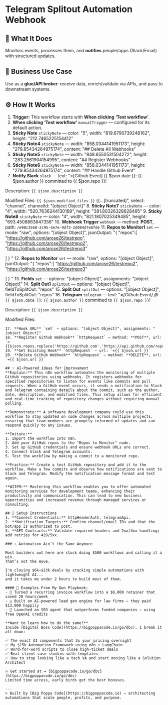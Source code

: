 # Telegram Splitout Automation Webhook
## 🚀 What It Does
Monitors events, processes them, and **notifies** people/apps (Slack/Email) with structured updates.

## 💼 Business Use Case
Use as a **glue/API broker**: receive data, enrich/validate via APIs, and pass to downstream systems.

## ⚙️ How It Works
1. **Trigger:** This workflow starts with **When clicking ‘Test workflow’**.
2. **When clicking ‘Test workflow’** `manualTrigger` — configured for its default action.
3. **Sticky Note** `stickyNote` — color: "5", width: "819.6790739248162", height: "212.7465225154412"
4. **Sticky Note4** `stickyNote` — width: "858.0344141951173", height: "279.85434264975174", content: "## Delete All Webhooks"
5. **Sticky Note5** `stickyNote` — width: "848.6550531504272", height: "283.2561904154995", content: "## Register Webhooks"
6. **Sticky Note6** `stickyNote` — width: "858.0344141951173", height: "279.85434264975174", content: "## Handle Github Event"
7. **Notify Slack** `slack` — text: "=[Github Event] {{ $json.date }}: {{ $json.author }} committed to {{ $json.repo }}!

Description:
```{{ $json.description }}```

Modified Files:
```{{ $json.modified_files }}```
{{…[truncated]", select: "channel", channelId: "[object Object]"
8. **Sticky Note7** `stickyNote` — color: "4", width: "520.7636244130189", height: "381.80326328628485"
9. **Sticky Note8** `stickyNote` — color: "4", width: "821.1807025349485", height: "693.4508863847356"
10. **Webhook Trigger** `webhook` — method: **POST**, path: `/e90c3560-2c95-4e7e-9df3-2d084d7e8fde`
11. **Repos to Monitor1** `set` — mode: "raw", options: "[object Object]", jsonOutput: "{
  "repos":[
     "https://github.com/arose26/testrepo",
    "https://github.com/arose26/testrepo2",
    "https://github.com/arose26/testrepo3"
    
  ]
}
"
12. **Repos to Monitor** `set` — mode: "raw", options: "[object Object]", jsonOutput: "{
  "repos":[
    "https://github.com/arose26/testrepo2",
    "https://github.com/arose26/testrepo3"
    
  ]
}
"
13. **Fields** `set` — options: "[object Object]", assignments: "[object Object]"
14. **Split Out1** `splitOut` — options: "[object Object]", fieldToSplitOut: "repos"
15. **Split Out** `splitOut` — options: "[object Object]", fieldToSplitOut: "repos"
16. **Telegram** `telegram` — text: "=*[Github Event] @* `{{ $json.date }}`: 
`{{ $json.author }}` committed to `{{ $json.repo }}`!

Description:
```{{ $json.description }}```

Modified Files:
```{{ $json.modified_fil…[truncated]", replyMarkup: "inlineKeyboard", additionalFields: "[object Object]"
17. **Hook URL** `set` — options: "[object Object]", assignments: "[object Object]"
18. **Register Github Webhook** `httpRequest` — method: **POST**, url: `={{$json.repos.replace('https://github.com','https://api.github.com/repos')}}/hooks`
19. **Get Existing Hook** `httpRequest` — url: `={{ $json.url }}`
20. **Delete Github Webhook** `httpRequest` — method: **DELETE**, url: `={{ $json.url }}`

## 💡 AI-Powered Ideas for Improvement
**Explain:** This n8n workflow automates the monitoring of multiple GitHub repositories using webhooks. It registers webhooks for specified repositories to listen for events like commits and pull requests. When a GitHub event occurs, it sends a notification to Slack and Telegram containing details about the commit, such as the author, date, description, and modified files. This setup allows for efficient and real-time tracking of repository changes without requiring manual polling.

**Demonstrate:** A software development company could use this workflow to stay updated on code changes across multiple projects, ensuring that team members are promptly informed of updates and can respond quickly to any issues.

**Imitate:** 
1. Import the workflow into n8n.
2. Add your GitHub repos to the "Repos to Monitor" node.
3. Set up GitHub credentials and ensure webhook URLs are correct.
4. Connect Slack and Telegram accounts.
5. Test the workflow by making a commit to a monitored repo.

**Practice:** Create a test GitHub repository and add it to the workflow. Make a few commits and observe how notifications are sent to Slack and Telegram. Modify the notification message format and test again.

**WIIFM:** Mastering this workflow enables you to offer automated monitoring services for development teams, enhancing their productivity and communication. This can lead to new business opportunities and increased revenue through managed services or consulting.

## 🔧 Setup Instructions
1. **Connect Credentials:** httpHeaderAuth, telegramApi.
2. **Notification Targets:** Confirm channel/email IDs and that the bot/app is authorized to post.
3. **API Contracts:** Validate required headers and 2xx/4xx handling; add retries for 429/5xx.

### ⚠️ Automation Ain’t the Same Anymore

Most builders out here are stuck doing $500 workflows and calling it a win.  
That’s not the move.  

I'm closing $6k–$13k deals by stacking simple automations with lightweight AI...  
and it takes me under 2 hours to build most of them.

#### 🧠 Examples From My Own Playbook:
- 🔁 Turned a recurring invoice workflow into a $6,000 retainer that saved 20 hours/week  
- ⚖️ Built an AI-powered lead gen engine for law firms — they paid $13,000 happily  
- 🚀 Launched an SEO agent that outperforms funded companies — using free OpenAI credits  

**Want to learn how to do the same?**  
Inside [Digital Boss Code](https://bigpoppacode.io/go/dbc), I break it all down:

✅ The exact AI components that 3x your pricing overnight  
✅ My $15k Automation Framework using n8n + LangChain  
✅ Word-for-word scripts to close high-ticket deals  
✅ Real client case studies with templates  
✅ How to stop looking like a tech VA and start moving like a Solution Architect  

🔥 Get started at → [bigpoppacode.io/go/dbc](https://bigpoppacode.io/go/dbc)  
Limited time access, early birds get the best bonuses.

---
> Built by [Big Poppa Code](https://bigpoppacode.io) – architecting automations that scale people, profits, and purpose.
